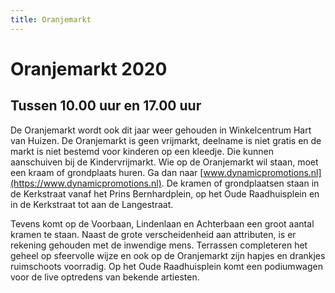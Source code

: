 ```yaml
---
title: Oranjemarkt
---
```


# Oranjemarkt 2020
## Tussen 10.00 uur en 17.00 uur
De Oranjemarkt wordt ook dit jaar weer gehouden in Winkelcentrum Hart van Huizen. De Oranjemarkt is geen vrijmarkt, deelname is niet gratis en de markt is niet bestemd voor kinderen op een kleedje. Die kunnen aanschuiven bij de Kindervrijmarkt. Wie op de Oranjemarkt wil staan, moet een kraam of grondplaats huren. Ga dan naar [www.dynamicpromotions.nl](https://www.dynamicpromotions.nl). De kramen of grondplaatsen staan in de Kerkstraat vanaf het Prins Bernhardplein, op het Oude Raadhuisplein en in de Kerkstraat tot aan de Langestraat.

Tevens komt op de Voorbaan, Lindenlaan en Achterbaan een groot aantal kramen te staan. Naast de grote verscheidenheid aan attributen, is er rekening gehouden met de inwendige mens. Terrassen completeren het geheel op sfeervolle wijze en ook op de Oranjemarkt zijn hapjes en drankjes ruimschoots voorradig. Op het Oude Raadhuisplein komt een podiumwagen voor de live optredens van bekende artiesten.